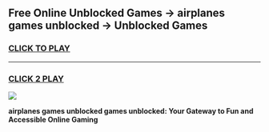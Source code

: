 
## Free Online Unblocked Games → airplanes games unblocked → Unblocked Games
<h3>
<a href="https://premium.freeplayer.one?title=airplanes_games_unblocked&ref=21F">CLICK TO PLAY</a></h3>
<hr>

<h3>
<a href="https://premium.freeplayer.one?title=airplanes_games_unblocked&ref=21F">CLICK 2 PLAY</a>
  
</h3>

<a href="https://premium.freeplayer.one?title=airplanes_games_unblocked&ref=21F/"><img src="https://clearcache.store/games.png"></a>


**airplanes games unblocked games unblocked: Your Gateway to Fun and Accessible Online Gaming**
